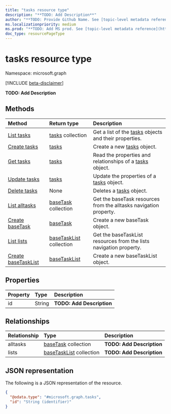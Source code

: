 ```yaml
---
title: "tasks resource type"
description: "**TODO: Add Description**"
author: "**TODO: Provide Github Name. See [topic-level metadata reference](https://msgo.azurewebsites.net/add/document/guidelines/metadata.html#topic-level-metadata)**"
ms.localizationpriority: medium
ms.prod: "**TODO: Add MS prod. See [topic-level metadata reference](https://msgo.azurewebsites.net/add/document/guidelines/metadata.html#topic-level-metadata)**"
doc_type: resourcePageType
---
```


# tasks resource type

Namespace: microsoft.graph

[!INCLUDE [beta-disclaimer](../../includes/beta-disclaimer.md)]

**TODO: Add Description**

## Methods
|Method|Return type|Description|
|:---|:---|:---|
|[List tasks](../api/tasks-list.md)|[tasks](../resources/tasks.md) collection|Get a list of the [tasks](../resources/tasks.md) objects and their properties.|
|[Create tasks](../api/user-post-tasks.md)|[tasks](../resources/tasks.md)|Create a new [tasks](../resources/tasks.md) object.|
|[Get tasks](../api/tasks-get.md)|[tasks](../resources/tasks.md)|Read the properties and relationships of a [tasks](../resources/tasks.md) object.|
|[Update tasks](../api/tasks-update.md)|[tasks](../resources/tasks.md)|Update the properties of a [tasks](../resources/tasks.md) object.|
|[Delete tasks](../api/tasks-delete.md)|None|Deletes a [tasks](../resources/tasks.md) object.|
|[List alltasks](../api/tasks-list-alltasks.md)|[baseTask](../resources/basetask.md) collection|Get the baseTask resources from the alltasks navigation property.|
|[Create baseTask](../api/tasks-post-alltasks.md)|[baseTask](../resources/basetask.md)|Create a new baseTask object.|
|[List lists](../api/tasks-list-lists.md)|[baseTaskList](../resources/basetasklist.md) collection|Get the baseTaskList resources from the lists navigation property.|
|[Create baseTaskList](../api/tasks-post-lists.md)|[baseTaskList](../resources/basetasklist.md)|Create a new baseTaskList object.|

## Properties
|Property|Type|Description|
|:---|:---|:---|
|id|String|**TODO: Add Description**|

## Relationships
|Relationship|Type|Description|
|:---|:---|:---|
|alltasks|[baseTask](../resources/basetask.md) collection|**TODO: Add Description**|
|lists|[baseTaskList](../resources/basetasklist.md) collection|**TODO: Add Description**|

## JSON representation
The following is a JSON representation of the resource.
<!-- {
  "blockType": "resource",
  "keyProperty": "id",
  "@odata.type": "microsoft.graph.tasks",
  "openType": false
}
-->
``` json
{
  "@odata.type": "#microsoft.graph.tasks",
  "id": "String (identifier)"
}
```

